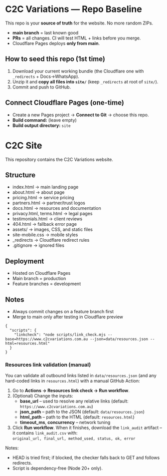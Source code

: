 # C2C Variations — Repo Baseline

This repo is your **source of truth** for the website. No more random ZIPs.
- **main branch** = last known good
- **PRs** = all changes. CI will test HTML + links before you merge.
- Cloudflare Pages deploys **only from main**.

## How to seed this repo (1st time)
1. Download your current working bundle (the Cloudflare one with `_redirects` + Docs→WhatsApp).
2. Unzip it and **copy all files into `site/`** (keep `_redirects` at root of `site/`).
3. Commit and push to GitHub.

## Connect Cloudflare Pages (one-time)
- Create a new Pages project → **Connect to Git** → choose this repo.
- **Build command:** (leave empty)
- **Build output directory:** `site`
# C2C Site

This repository contains the C2C Variations website.

## Structure
- index.html → main landing page
- about.html → about page
- pricing.html → service pricing
- partners.html → partner/trust logos
- docs.html → resources and documentation
- privacy.html, terms.html → legal pages
- testimonials.html → client reviews
- 404.html → fallback error page
- assets/ → images, CSS, and static files
- site-mobile.css → mobile styles
- _redirects → Cloudflare redirect rules
- .gitignore → ignored files

## Deployment
- Hosted on Cloudflare Pages
- Main branch = production
- Feature branches = development

## Notes
- Always commit changes on a feature branch first
- Merge to main only after testing in Cloudflare preview

```
{
  "scripts": {
    "linkcheck": "node scripts/link_check.mjs --base=https://www.c2cvariations.com.au --json=data/resources.json --html=resources.html"
  }
}
```

### Resources link validation (manual)

You can validate all outbound links listed in `data/resources.json` (and any hard-coded links in `resources.html`) with a manual GitHub Action:

1. Go to **Actions → Resources link check → Run workflow**.
2. (Optional) Change the inputs:
   - **base_url** – used to resolve any relative links (default: `https://www.c2cvariations.com.au`)
   - **json_path** – path to the JSON (default: `data/resources.json`)
   - **html_path** – path to the HTML (default: `resources.html`)
   - **timeout_ms**, **concurrency** – network tuning
3. Click **Run workflow**. When it finishes, download the `link_audit` artifact – it contains `link_audit.csv` with:  
   `original_url, final_url, method_used, status, ok, error`

Notes:
- HEAD is tried first; if blocked, the checker falls back to GET and follows redirects.
- Script is dependency-free (Node 20+ only).
